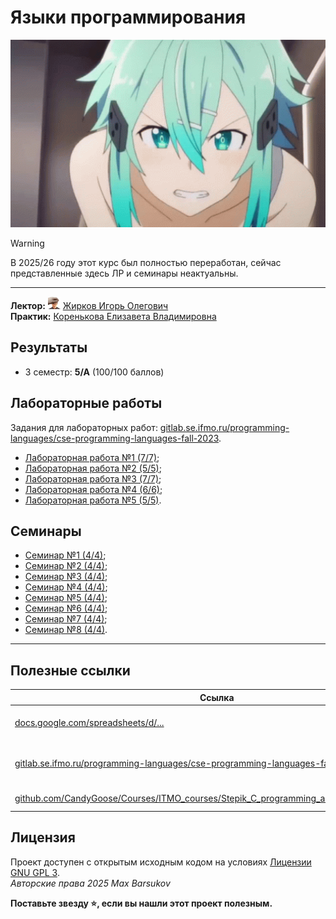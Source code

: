 # Языки программирования

<img alt="slap" src="https://github.com/maxbarsukov/itmo/blob/master/.docs/slap.gif" height="300">

> [!WARNING]
> В 2025/26 году этот курс был полностью переработан, сейчас представленные здесь ЛР и семинары неактуальны.

---

**Лектор:** <a href="https://github.com/maxbarsukov/itmo/blob/master/.docs/tap-tap/README.md"><img alt="zhirkov" src="https://github.com/maxbarsukov/itmo/blob/master/.docs/tap-tap/zhirkov.gif" height="20"></a> [Жирков Игорь Олегович](https://my.itmo.ru/persons/148787) \
**Практик:** [Коренькова Елизавета Владимировна](https://my.itmo.ru/persons/243891)

## Результаты

- 3 семестр: **5/А** (100/100 баллов)

## Лабораторные работы

Задания для лабораторных работ: [gitlab.se.ifmo.ru/programming-languages/cse-programming-languages-fall-2023](https://gitlab.se.ifmo.ru/programming-languages/cse-programming-languages-fall-2023).

- [Лабораторная работа №1 (7/7)](./лабораторные/assignment-1-io-library/);
- [Лабораторная работа №2 (5/5)](./лабораторные/assignment-2-dictionary/);
- [Лабораторная работа №3 (7/7)](./лабораторные/assignment-3-image-rotation/);
- [Лабораторная работа №4 (6/6)](./лабораторные/assignment-4-memory-allocator/);
- [Лабораторная работа №5 (5/5)](./лабораторные/assignment-5-sepia-filter/).

## Семинары

- [Семинар №1 (4/4)](./семинары/seminar1/);
- [Семинар №2 (4/4)](./семинары/seminar2/);
- [Семинар №3 (4/4)](./семинары/seminar3/);
- [Семинар №4 (4/4)](./семинары/seminar4/);
- [Семинар №5 (4/4)](./семинары/seminar5/);
- [Семинар №6 (4/4)](./семинары/seminar6/);
- [Семинар №7 (4/4)](./семинары/seminar7/);
- [Семинар №8 (4/4)](./семинары/seminar8/).

---

## Полезные ссылки

| Ссылка | Описание |
| --- | --- |
| [docs.google.com/spreadsheets/d/...](https://docs.google.com/spreadsheets/d/1VUaMbc7WBgWjCssuUC4_8q7WO8VTairi5N7WhYtlsRc/) | Журнал "Языки Программирования" 2023 |
| [gitlab.se.ifmo.ru/programming-languages/cse-programming-languages-fall-2023/main](https://gitlab.se.ifmo.ru/programming-languages/cse-programming-languages-fall-2023/main) | Основной репозиторий с материалами курса (2023) |
| [github.com/CandyGoose/Courses/ITMO_courses/Stepik_C_programming_and_program_execution](https://github.com/CandyGoose/Courses/tree/main/ITMO_courses/Stepik_C_programming_and_program_execution) | Решение курса на Stepik |

## Лицензия <a name="license"></a>

Проект доступен с открытым исходным кодом на условиях [Лицензии GNU GPL 3](https://opensource.org/license/gpl-3-0/). \
*Авторские права 2025 Max Barsukov*

**Поставьте звезду :star:, если вы нашли этот проект полезным.**
